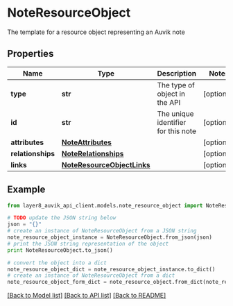 # NoteResourceObject

The template for a resource object representing an Auvik note

## Properties
Name | Type | Description | Notes
------------ | ------------- | ------------- | -------------
**type** | **str** | The type of object in the API | [optional] 
**id** | **str** | The unique identifier for this note | [optional] 
**attributes** | [**NoteAttributes**](NoteAttributes.md) |  | [optional] 
**relationships** | [**NoteRelationships**](NoteRelationships.md) |  | [optional] 
**links** | [**NoteResourceObjectLinks**](NoteResourceObjectLinks.md) |  | [optional] 

## Example

```python
from layer8_auvik_api_client.models.note_resource_object import NoteResourceObject

# TODO update the JSON string below
json = "{}"
# create an instance of NoteResourceObject from a JSON string
note_resource_object_instance = NoteResourceObject.from_json(json)
# print the JSON string representation of the object
print NoteResourceObject.to_json()

# convert the object into a dict
note_resource_object_dict = note_resource_object_instance.to_dict()
# create an instance of NoteResourceObject from a dict
note_resource_object_form_dict = note_resource_object.from_dict(note_resource_object_dict)
```
[[Back to Model list]](../README.md#documentation-for-models) [[Back to API list]](../README.md#documentation-for-api-endpoints) [[Back to README]](../README.md)


